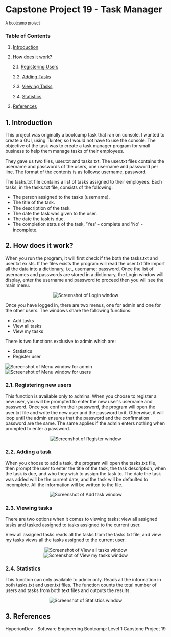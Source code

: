 # Capstone Project 19 - Task Manager

<sub>A bootcamp project</sub>

### Table of Contents                            

1. [Introduction](#introduction)
2. [How does it work?](#project-description)

   2.1. [Registering Users](#reg_users)
  
   2.2. [Adding Tasks](#add_tasks)
  
   2.3. [Viewing Tasks](#view_tasks)
  
   2.4. [Statistics](#view_stats)
4. [References](#references)

## 1. Introduction <a name="introduction"></a>

This project was originally a bootcamp task that ran on console. I wanted to create a GUI, using Tkinter, so I would not have to use the console. The objective of the task was to create a task manager program for small business to help them manage tasks of their employees. 

They gave us two files, user.txt and tasks.txt. The user.txt files contains the username and passwords of the users, one username and password per line. The format of the contents is as follows: username, password.

The tasks.txt file contains a list of tasks assigned to their employees. Each tasks, in the tasks.txt file, consists of the following:
* The person assigned to the tasks (username).
* The title of the task.
* The description of the task.
* The date the task was given to the user.
* The date the task is due.
* The completion status of the task, 'Yes' - complete and 'No' - incomplete.

## 2. How does it work? <a name="project-description"></a>
When you run the program, it will first check if the both the tasks.txt and user.txt exists. If the files exists the program will read the user.txt file import all the data into a dictionary, i.e., username: password. Once the list of usernames and passwords are stored in a dictionary, the Login window will display, enter the username and password to proceed then you will see the main menu.
<p align="center">
    <img src="/Images/Login.PNG" alt="Screenshot of Login window">
</p>

Once you have logged in, there are two menus, one for admin and one for the other users. The windows share the following functions:
* Add tasks
* View all tasks
* View my tasks

There is two functions exclusive to admin which are:
* Statistics
* Register user

<p align="left">
    <img src="/Images/Main_menu_admin.PNG" alt="Screenshot of Menu window for admin">
    <img src="/Images/Main_menu_users.PNG" alt="Screenshot of Menu window for users">
</p>

### 2.1. Registering new users <a name="reg_users"></a>
This function is available only to admins. When you choose to register a new user, you will be prompted to enter the new user's username and password. Once you confirm their password, the program will open the user.txt file and write the new user and the password to it. Otherwise, it will loop until the admin ensures that the password and the confirmation password are the same. The same applies if the admin enters nothing when prompted to enter a password.

<p align="center">
    <img src="/Images/Register_menu.PNG" alt="Screenshot of Register window">
</p>

### 2.2. Adding a task <a name="add_tasks"></a>
When you choose to add a task, the program will open the tasks.txt file, then prompt the user to enter the title of the task, the task description, when the task is due, and  who they wish to assign the task to. The date the task was added will be the current date, and the task will be defaulted to incomplete. All the information will be written to the file.

<p align="center">
    <img src="/Images/Add_task_menu.PNG" alt="Screenshot of Add task window">
</p>

### 2.3. Viewing tasks <a name="view_tasks"></a>
There are two options when it comes to viewing tasks: view all assigned tasks and tasked assigned to tasks assigned to the current user.

View all assigned tasks reads all the tasks from the tasks.txt file, and view my tasks views all the tasks assigned to the current user.

<p align="center">
    <img src="/Images/View_all_tasks_menu.PNG" alt="Screenshot of View all tasks window">
    <img src="/Images/View_my_tasks_menu.PNG" alt="Screenshot of View my tasks window">
</p>

### 2.4. Statistics <a name="view_stats"></a>
This function can only available to admin only. Reads all the information in both tasks.txt and user.txt files. The function counts the total number of users and tasks from both text files and outputs the results.

<p align="center">
    <img src="/Images/Statistics_menu.PNG" alt="Screenshot of Statistics window">
</p>

## 3. References <a name="references"></a>
HyperionDev - Software Engineering Bootcamp: Level 1 Capstone Project 19
